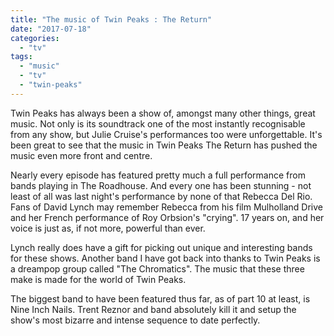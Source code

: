 ```yaml
---
title: "The music of Twin Peaks : The Return"
date: "2017-07-18"
categories: 
  - "tv"
tags: 
  - "music"
  - "tv"
  - "twin-peaks"
---
```


Twin Peaks has always been a show of, amongst many other things, great music. Not only is its soundtrack one of the most instantly recognisable from any show, but Julie Cruise's performances too were unforgettable. It's been great to see that the music in Twin Peaks The Return has pushed the music even more front and centre.

Nearly every episode has featured pretty much a full performance from bands playing in The Roadhouse. And every one has been stunning - not least of all was last night's performance by none of that Rebecca Del Rio. Fans of David Lynch may remember Rebecca from his film Mulholland Drive and her French performance of Roy Orbsion's "crying". 17 years on, and her voice is just as, if not more, powerful than ever.

Lynch really does have a gift for picking out unique and interesting bands for these shows. Another band I have got back into thanks to Twin Peaks is a dreampop group called "The Chromatics". The music that these three make is made for the world of Twin Peaks.

The biggest band to have been featured thus far, as of part 10 at least, is Nine Inch Nails. Trent Reznor and band absolutely kill it and setup the show's most bizarre and intense sequence to date perfectly.
